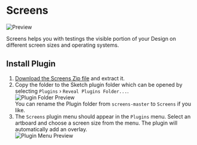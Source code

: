 # Screens
 
![Preview](https://cldup.com/SlfiIFk3mn-3000x3000.jpeg)
 
Screens helps you with testings the visible portion of your Design on different screen sizes and operating systems.
 
## Install Plugin
 
1. [Download the Screens Zip file](https://github.com/haithembelhaj/screens/archive/master.zip) and extract it.
2. Copy the folder to the Sketch plugin folder which can be opened by selecting `Plugins` › `Reveal Plugins Folder...`.  
    ![Plugin Folder Preview](https://cldup.com/ITW6a4hXWl-3000x3000.png)    
    You can rename the Plugin folder from `screens-master` to `Screens` if you like.
3. The `Screens` plugin menu should appear in the `Plugins` menu. Select an artboard and choose a screen size from the menu. The plugin will automatically add an overlay.   
    ![Plugin Menu Preview](https://cldup.com/b42usgXIhP-3000x3000.png)
